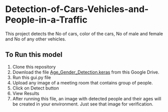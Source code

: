 # Detection-of-Cars-Vehicles-and-People-in-a-Traffic
This project detects the No of cars, color of the cars, No of male and female and No of any other vehicles.

## To Run this model
1. Clone this repository
2. Download the file [Age_Gender_Detection.keras](https://drive.google.com/file/d/1Relr0YTmSFWCbx_KHPCXtv_P4aspTaKD/view?usp=sharing) from this Google Drive.
3. Run this gui.py file
4. Upload any image of a meeting room that contains group of people.
5. Click on Detect button
6. View Results
7. After running this file, an image with detected people and their ages will be created in your environment. Just see that image for verification.
